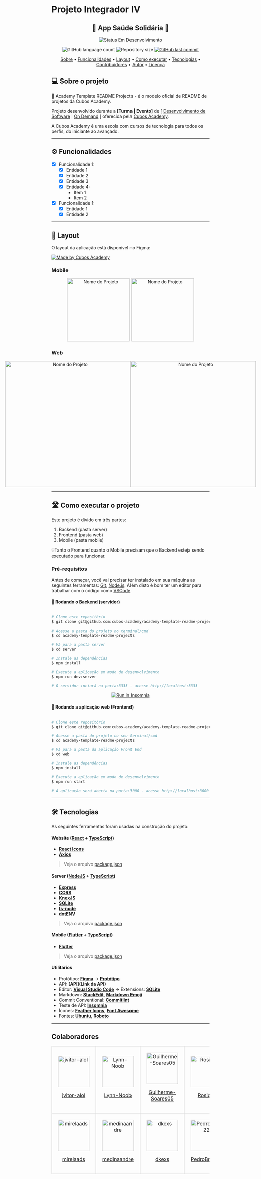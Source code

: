 # Projeto Integrador IV

<p align="center">
  <h2 align="center"> 
	🚧 App Saúde Solidária 🚧
  </h2>
</p>
<p align="center">
 <img alt="Status Em Desenvolvimento" src="https://img.shields.io/badge/STATUS-EM%20DESENVOLVIMENTO-green">
</p>
<p align="center">
 <img alt="GitHub language count" src="https://img.shields.io/github/languages/count/jvitor-alol/Saude-Solidaria?color=%2304D361">
 <img alt="Repository size" src="https://img.shields.io/github/repo-size/jvitor-alol/Saude-Solidaria">
  
 <a href="https://github.com/jvitor-alol/Saude-Solidaria/commits/main/">
  <img alt="GitHub last commit" src="https://img.shields.io/github/last-commit/jvitor-alol/Saude-Solidaria">
 </a>

<!-- <img alt="License" src="https://img.shields.io/badge/license-MIT-brightgreen"> -->

</p>

<p align="center">
 <a href="#-sobre-o-projeto">Sobre</a> •
 <a href="#-funcionalidades">Funcionalidades</a> •
 <a href="#-layout">Layout</a> • 
 <a href="#-como-executar-o-projeto">Como executar</a> • 
 <a href="#-tecnologias">Tecnologias</a> • 
 <a href="#-contribuidores">Contribuidores</a> • 
 <a href="#-autor">Autor</a> • 
 <a href="#user-content--licença">Licença</a>
</p>


## 💻 Sobre o projeto

📄 Academy Template README Projects - é o modelo oficial de README de projetos da Cubos Academy.


Projeto desenvolvido durante a **[Turma | Evento]** de [ [Desenvolvimento de Software](https://cubos.academy/cursos/desenvolvimento-de-software-v2) | [On Demand](https://cubos.academy/cubosondemand) ] oferecida pela [Cubos Academy](https://cubos.academy/).

A Cubos Academy é uma escola com cursos de tecnologia para todos os perfis, do iniciante ao avançado.

---

## ⚙️ Funcionalidades

- [x] Funcionalidade 1:
  - [x] Entidade 1
  - [x] Entidade 2
  - [x] Entidade 3
  - [x] Entidade 4: 
    - Item 1
    - Item 2

- [x] Funcionalidade 1:
  - [x] Entidade 1
  - [x] Entidade 2

---

## 🎨 Layout

O layout da aplicação está disponível no Figma:

<a href="https://www.figma.com/files/project/77994470/%F0%9F%93%84-Templates-para-Projetos%2C-Eventos-e-Cursos?fuid=1110596132085818429">
  <img alt="Made by Cubos Academy" src="https://img.shields.io/badge/Acessar%20Layout%20-Figma-%2304D361">
</a>


### Mobile

<p align="center">
  <img alt="Nome do Projeto" title="Nome do Projeto" src="assets/LightModeMobile.png" width="200px">

  <img alt="Nome do Projeto" title="Nome do Projeto" src="assets/DarkModeMobile.png" width="200px">
</p>

### Web

<p align="center" style="display: flex; align-items: flex-start; justify-content: center;">
  <img alt="Nome do Projeto" title="Nome do Projeto" src="assets/LightMode.png" width="400px">

  <img alt="Nome do Projeto" title="Nome do Projeto" src="assets/DarkMode.png" width="400px">
</p>

---

## 🛣️ Como executar o projeto

Este projeto é divido em três partes:
1. Backend (pasta server) 
2. Frontend (pasta web)
3. Mobile (pasta mobile)

💡Tanto o Frontend quanto o Mobile precisam que o Backend esteja sendo executado para funcionar.

### Pré-requisitos

Antes de começar, você vai precisar ter instalado em sua máquina as seguintes ferramentas:
[Git](https://git-scm.com), [Node.js](https://nodejs.org/en/). 
Além disto é bom ter um editor para trabalhar com o código como [VSCode](https://code.visualstudio.com/)

#### 🎲 Rodando o Backend (servidor)

```bash

# Clone este repositório
$ git clone git@github.com:cubos-academy/academy-template-readme-projects.git

# Acesse a pasta do projeto no terminal/cmd
$ cd academy-template-readme-projects

# Vá para a pasta server
$ cd server

# Instale as dependências
$ npm install

# Execute a aplicação em modo de desenvolvimento
$ npm run dev:server

# O servidor inciará na porta:3333 - acesse http://localhost:3333 

```
<p align="center">
  <a href="https://github.com/cubos-academy/academy-template-readme-projects" target="_blank"><img src="https://insomnia.rest/images/run.svg" alt="Run in Insomnia"></a>
</p>


#### 🧭 Rodando a aplicação web (Frontend)

```bash

# Clone este repositório
$ git clone git@github.com:cubos-academy/academy-template-readme-projects.git

# Acesse a pasta do projeto no seu terminal/cmd
$ cd academy-template-readme-projects

# Vá para a pasta da aplicação Front End
$ cd web

# Instale as dependências
$ npm install

# Execute a aplicação em modo de desenvolvimento
$ npm run start

# A aplicação será aberta na porta:3000 - acesse http://localhost:3000

```

---

## 🛠 Tecnologias

As seguintes ferramentas foram usadas na construção do projeto:

#### **Website**  ([React](https://reactjs.org/)  +  [TypeScript](https://www.typescriptlang.org/))

-   **[React Icons](https://react-icons.github.io/react-icons/)**
-   **[Axios](https://github.com/axios/axios)**

> Veja o arquivo  [package.json](https://github.com/cubos-academy/academy-template-readme-projects/blob/master/web/package.json)

#### [](https://github.com/cubos-academy/academy-template-readme-projects#server-nodejs--typescript)**Server**  ([NodeJS](https://nodejs.org/en/)  +  [TypeScript](https://www.typescriptlang.org/))

-   **[Express](https://expressjs.com/)**
-   **[CORS](https://expressjs.com/en/resources/middleware/cors.html)**
-   **[KnexJS](http://knexjs.org/)**
-   **[SQLite](https://github.com/mapbox/node-sqlite3)**
-   **[ts-node](https://github.com/TypeStrong/ts-node)**
-   **[dotENV](https://github.com/motdotla/dotenv)**

> Veja o arquivo  [package.json](https://github.com/cubos-academy/academy-template-readme-projects/blob/master/web/package.json)

#### [](https://github.com/cubos-academy/academy-template-readme-projects#mobile-flutter--typescript)**Mobile**  ([Flutter](https://flutter.dev/)  +  [TypeScript](https://www.typescriptlang.org/))

-   **[Flutter](https://flutter.dev/)**

> Veja o arquivo  [package.json](https://github.com/cubos-academy/academy-template-readme-projects/blob/master/mobile/package.json)

#### [](https://github.com/cubos-academy/academy-template-readme-projects#utilit%C3%A1rios)**Utilitários**

-   Protótipo:  **[Figma](https://www.figma.com/)**  →  **[Protótipo](https://www.figma.com/file/L4O2dxZzKKhEPspDgxzZ3a/Template-de-Capa-para-Projetos?type=design&node-id=0%3A1&t=zpQ8tnlNEfQtMeC8-1)**
-   API:  **[API](Link da API)**
-   Editor:  **[Visual Studio Code](https://code.visualstudio.com/)**  → Extensions:  **[SQLite](https://marketplace.visualstudio.com/items?itemName=alexcvzz.vscode-sqlite)**
-   Markdown:  **[StackEdit](https://stackedit.io/)**,  **[Markdown Emoji](https://gist.github.com/rxaviers/7360908)**
-   Commit Conventional:  **[Commitlint](https://github.com/conventional-changelog/commitlint)**
-   Teste de API:  **[Insomnia](https://insomnia.rest/)**
-   Ícones:  **[Feather Icons](https://feathericons.com/)**,  **[Font Awesome](https://fontawesome.com/)**
-   Fontes:  **[Ubuntu](https://fonts.google.com/specimen/Ubuntu)**,  **[Roboto](https://fonts.google.com/specimen/Roboto)**


---

## Colaboradores

<div align="center">
    <table style="width: 100%; border-collapse: collapse; text-align: center;">
    <tr>
        <td style="padding: 20px; border: 1px solid #ddd; vertical-align: middle;">
            <img src="https://avatars.githubusercontent.com/u/74667067?v=4" alt="jvitor-alol" style="display: block; margin: 0 auto; width: 100px; height: 100px;">
            <a href="https://github.com/jvitor-alol" target="_blank"><p>jvitor-alol</p></a>
        </td>
        <td style="padding: 20px; border: 1px solid #ddd; vertical-align: middle;">
            <img src="https://avatars.githubusercontent.com/u/85653011?v=4" alt="Lynn-Noob" style="display: block; margin: 0 auto; width: 100px; height: 100px;">
            <a href="https://github.com/Lynn-Noob" target="_blank"><p>Lynn-Noob</p></a>
        </td>
        <td style="padding: 20px; border: 1px solid #ddd; vertical-align: middle;">
            <img src="https://avatars.githubusercontent.com/u/95151247?v=4" alt="Guilherme-Soares05" style="display: block; margin: 0 auto; width: 100px; height: 100px;">
            <a href="https://github.com/Guilherme-Soares05" target="_blank"><p>Guilherme-Soares05</p></a>
        </td>
        <td style="padding: 20px; border: 1px solid #ddd; vertical-align: middle;">
            <img src="https://avatars.githubusercontent.com/u/94906196?v=4" alt="Rosicre" style="display: block; margin: 0 auto; width: 100px; height: 100px;">
            <a href="https://github.com/Rosicre" target="_blank"><p>Rosicre</p></a>
        </td>
    </tr>
    <tr>
        <td style="padding: 20px; border: 1px solid #ddd; vertical-align: middle;">
            <img src="https://avatars.githubusercontent.com/u/142458518?v=4" alt="mirelaads" style="display: block; margin: 0 auto; width: 100px; height: 100px;">
            <a href="https://github.com/mirelaads" target="_blank"><p>mirelaads</p></a>
        </td>
        <td style="padding: 20px; border: 1px solid #ddd; vertical-align: middle;">
            <img src="https://avatars.githubusercontent.com/u/102329062?v=4" alt="medinaandre" style="display: block; margin: 0 auto; width: 100px; height: 100px;">
            <a href="https://github.com/medinaandre" target="_blank"><p>medinaandre</p></a>
        </td>
        <td style="padding: 20px; border: 1px solid #ddd; vertical-align: middle;">
            <img src="https://avatars.githubusercontent.com/u/86894587?v=4" alt="dkexs" style="display: block; margin: 0 auto; width: 100px; height: 100px;">
            <a href="https://github.com/dkexs" target="_blank"><p>dkexs</p></a>
        </td>
        <td style="padding: 20px; border: 1px solid #ddd; vertical-align: middle;">
            <img src="https://avatars.githubusercontent.com/u/60987344?v=4" alt="PedroBrito22" style="display: block; margin: 0 auto; width: 100px; height: 100px;">
            <a href="https://github.com/PedroBrito22" target="_blank"><p>PedroBrito22</p></a>
        </td>
    </tr>
  </table>
</div>

